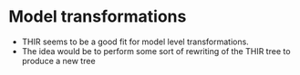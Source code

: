 # Model transformations

- THIR seems to be a good fit for model level transformations.
- The idea would be to perform some sort of rewriting of the THIR tree to produce a new tree
